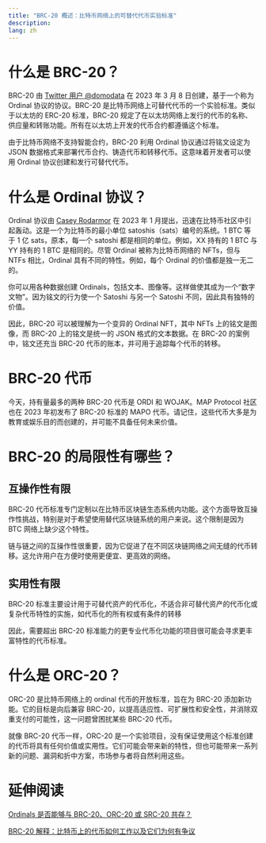 ```yaml
---
title: "BRC-20 概述：比特币网络上的可替代代币实验标准"
description:
lang: zh
---
```


# 什么是 BRC-20？

BRC-20 由 [Twitter 用户 @domodata](https://twitter.com/domodata?lang=en) 在 2023 年 3 月 8 日创建，基于一个称为 Ordinal 协议的协议。BRC-20 是比特币网络上可替代代币的一个实验标准。类似于以太坊的 ERC-20 标准，BRC-20 规定了在以太坊网络上发行的代币的名称、供应量和转账功能。所有在以太坊上开发的代币合约都遵循这个标准。

由于比特币网络不支持智能合约，BRC-20 利用 Ordinal 协议通过将铭文设定为 JSON 数据格式来部署代币合约、铸造代币和转移代币。这意味着开发者可以使用 Ordinal 协议创建和发行可替代代币。

# 什么是 Ordinal 协议？

Ordinal 协议由 [Casey Rodarmor](https://twitter.com/rodarmor) 在 2023 年 1 月提出，迅速在比特币社区中引起轰动。这是一个为比特币的最小单位 satoshis（sats）编号的系统。1 BTC 等于 1 亿 sats，原本，每一个 satoshi 都是相同的单位。例如，XX 持有的 1 BTC 与 YY 持有的 1 BTC 是相同的。尽管 Ordinal 被称为比特币网络的 NFTs，但与 NTFs 相比，Ordinal 具有不同的特性。例如，每个 Ordinal 的价值都是独一无二的。

你可以用各种数据创建 Ordinals，包括文本、图像等。这样做使其成为一个“数字文物”。因为铭文的行为使一个 Satoshi 与另一个 Satoshi 不同，因此具有独特的价值。

因此，BRC-20 可以被理解为一个变异的 Ordinal NFT，其中 NFTs 上的铭文是图像，而 BRC-20 上的铭文是统一的 JSON 格式的文本数据。在 BRC-20 的案例中，铭文还充当 BRC-20 代币的账本，并可用于追踪每个代币的转移。

# BRC-20 代币

今天，持有量最多的两种 BRC-20 代币是 ORDI 和 WOJAK。MAP Protocol 社区也在 2023 年初发布了 BRC-20 标准的 MAPO 代币。请记住，这些代币大多是为教育或娱乐目的而创建的，并可能不具备任何未来价值。

# BRC-20 的局限性有哪些？

## 互操作性有限

BRC-20 代币标准专门定制以在比特币区块链生态系统内功能。这个方面导致互操作性挑战，特别是对于希望使用替代区块链系统的用户来说。这个限制是因为 BTC 网络上缺少这个特性。

链与链之间的互操作性很重要，因为它促进了在不同区块链网络之间无缝的代币转移。这允许用户在方便时使用更便宜、更高效的网络。

## 实用性有限

BRC-20 标准主要设计用于可替代资产的代币化，不适合非可替代资产的代币化或复杂代币特性的实施，如代币化的所有权或有条件的转移

因此，需要超出 BRC-20 标准能力的更专业代币化功能的项目很可能会寻求更丰富特性的代币标准。

# 什么是 ORC-20？

ORC-20 是比特币网络上的 ordinal 代币的开放标准，旨在为 BRC-20 添加新功能。它的目标是向后兼容 BRC-20，以提高适应性、可扩展性和安全性，并消除双重支付的可能性，这一问题曾困扰某些 BRC-20 代币。

就像 BRC-20 代币一样，ORC-20 是一个实验项目，没有保证使用这个标准创建的代币将具有任何价值或实用性。它们可能会带来新的特性，但也可能带来一系列新的问题、漏洞和折中方案，市场参与者将自然利用这些。

# 延伸阅读

[Ordinals 是否能够与 BRC-20、ORC-20 或 SRC-20 共存？](https://coinmarketcap.com/community/articles/647c46d6cbfe3646d304c356/)

[BRC-20 解释：比特币上的代币如何工作以及它们为何有争议](https://www.coindesk.com/learn/brc-20-explained-how-tokens-on-bitcoin-work-and-why-they-are-controversial/)
